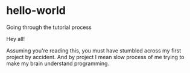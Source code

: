 # hello-world
Going through the tutorial process

Hey all!

Assuming you're reading this, you must have stumbled across my first project by accident. And by project I mean slow process of me trying to make my brain understand programming.
